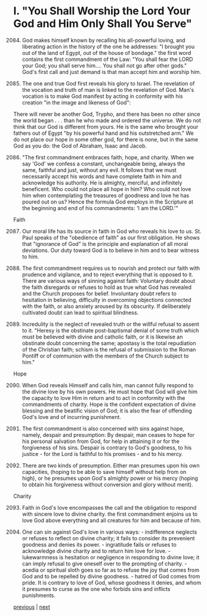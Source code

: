 # I. "You Shall Worship the Lord Your God and Him Only Shall You Serve"

2084. God makes himself known by recalling his all-powerful loving, and liberating action in the history of the one he addresses: "I brought you out of the land of Egypt, out of the house of bondage." the first word contains the first commandment of the Law: "You shall fear the LORD your God; you shall serve him.... You shall not go after other gods." God's first call and just demand is that man accept him and worship him.

2085. The one and true God first reveals his glory to Israel. The revelation of the vocation and truth of man is linked to the revelation of God. Man's vocation is to make God manifest by acting in conformity with his creation "in the image and likeness of God":

There will never be another God, Trypho, and there has been no other since the world began . . . than he who made and ordered the universe. We do not think that our God is different from yours. He is the same who brought your fathers out of Egypt "by his powerful hand and his outstretched arm." We do not place our hope in some other god, for there is none, but in the same God as you do: the God of Abraham, Isaac and Jacob.

2086. "The first commandment embraces faith, hope, and charity. When we say 'God' we confess a constant, unchangeable being, always the same, faithful and just, without any evil. It follows that we must necessarily accept his words and have complete faith in him and acknowledge his authority. He is almighty, merciful, and infinitely beneficent. Who could not place all hope in him? Who could not love him when contemplating the treasures of goodness and love he has poured out on us? Hence the formula God employs in the Scripture at the beginning and end of his commandments: 'I am the LORD.'"

Faith

2087. Our moral life has its source in faith in God who reveals his love to us. St. Paul speaks of the "obedience of faith" as our first obligation. He shows that "ignorance of God" is the principle and explanation of all moral deviations. Our duty toward God is to believe in him and to bear witness to him.

2088. The first commandment requires us to nourish and protect our faith with prudence and vigilance, and to reject everything that is opposed to it. There are various ways of sinning against faith: Voluntary doubt about the faith disregards or refuses to hold as true what God has revealed and the Church proposes for belief. Involuntary doubt refers to hesitation in believing, difficulty in overcoming objections connected with the faith, or also anxiety aroused by its obscurity. If deliberately cultivated doubt can lead to spiritual blindness.

2089. Incredulity is the neglect of revealed truth or the willful refusal to assent to it. "Heresy is the obstinate post-baptismal denial of some truth which must be believed with divine and catholic faith, or it is likewise an obstinate doubt concerning the same; apostasy is the total repudiation of the Christian faith; schism is the refusal of submission to the Roman Pontiff or of communion with the members of the Church subject to him."

Hope

2090. When God reveals Himself and calls him, man cannot fully respond to the divine love by his own powers. He must hope that God will give him the capacity to love Him in return and to act in conformity with the commandments of charity. Hope is the confident expectation of divine blessing and the beatific vision of God; it is also the fear of offending God's love and of incurring punishment.

2091. The first commandment is also concerned with sins against hope, namely, despair and presumption: By despair, man ceases to hope for his personal salvation from God, for help in attaining it or for the forgiveness of his sins. Despair is contrary to God's goodness, to his justice - for the Lord is faithful to his promises - and to his mercy.

2092. There are two kinds of presumption. Either man presumes upon his own capacities, (hoping to be able to save himself without help from on high), or he presumes upon God's almighty power or his mercy (hoping to obtain his forgiveness without conversion and glory without merit).

Charity

2093. Faith in God's love encompasses the call and the obligation to respond with sincere love to divine charity. the first commandment enjoins us to love God above everything and all creatures for him and because of him.

2094. One can sin against God's love in various ways: - indifference neglects or refuses to reflect on divine charity; it fails to consider its prevenient goodness and denies its power. - ingratitude fails or refuses to acknowledge divine charity and to return him love for love. - lukewarmness is hesitation or negligence in responding to divine love; it can imply refusal to give oneself over to the prompting of charity. - acedia or spiritual sloth goes so far as to refuse the joy that comes from God and to be repelled by divine goodness. - hatred of God comes from pride. It is contrary to love of God, whose goodness it denies, and whom it presumes to curse as the one who forbids sins and inflicts punishments.

[previous](https://github.com/Tenari/non-fiction/blob/master/catechism/__P7B.md) | [next](https://github.com/Tenari/non-fiction/blob/master/catechism/__P7D.md)